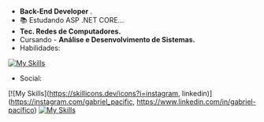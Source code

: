 - <strong> Back-End Developer </strong>.
- 📚 Estudando ASP .NET CORE...
- <strong>Tec. Redes de Computadores.</strong> 
- Cursando - <strong>Análise e Desenvolvimento de Sistemas.</strong>
- Habilidades:

[![My Skills](https://skillicons.dev/icons?i=php,mysql,cs,dotnet,html,css,js,bootstrap)](https://skillicons.dev)

- Social:

[![My Skills](https://skillicons.dev/icons?i=instagram, linkedin)](https://instagram.com/gabriel_pacific, https://www.linkedin.com/in/gabriel-pacifico) 
[![My Skills](https://skillicons.dev/icons?i=linkedin)]() 
